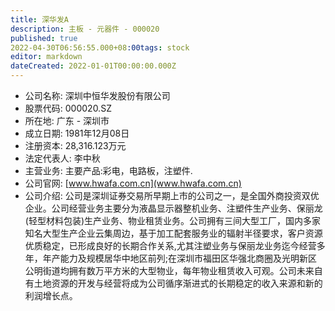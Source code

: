 ```yaml
---
title: 深华发A
description: 主板 - 元器件 - 000020
published: true
2022-04-30T06:56:55.000+08:00tags: stock
editor: markdown
dateCreated: 2022-01-01T00:00:00.000Z
---
```


- 公司名称: 深圳中恒华发股份有限公司
- 股票代码: 000020.SZ
- 所在地: 广东 - 深圳市
- 成立日期: 1981年12月08日
- 注册资本: 28,316.123万元
- 法定代表人: 李中秋
- 主营业务: 主要产品:彩电，电路板，注塑件.
- 公司官网: [www.hwafa.com.cn](www.hwafa.com.cn)
- 公司介绍: 公司是深圳证券交易所早期上市的公司之一，是全国外商投资双优企业。公司经营业务主要分为液晶显示器整机业务、注塑件生产业务、保丽龙(轻型材料包装)生产业务、物业租赁业务。公司拥有三间大型工厂，国内多家知名大型生产企业云集周边，基于加工配套服务业的辐射半径要求，客户资源优质稳定，已形成良好的长期合作关系,尤其注塑业务与保丽龙业务迄今经营多年，年产能力及规模居华中地区前列;在深圳市福田区华强北商圈及光明新区公明街道均拥有数万平方米的大型物业，每年物业租赁收入可观。公司未来自有土地资源的开发与经营将成为公司循序渐进式的长期稳定的收入来源和新的利润增长点。


